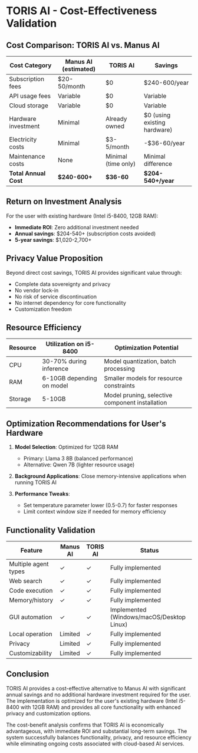 # TORIS AI - Cost-Effectiveness Validation

## Cost Comparison: TORIS AI vs. Manus AI

| Cost Category | Manus AI (estimated) | TORIS AI | Savings |
|---------------|----------------------|----------|---------|
| Subscription fees | $20-50/month | $0 | $240-600/year |
| API usage fees | Variable | $0 | Variable |
| Cloud storage | Variable | $0 | Variable |
| Hardware investment | Minimal | Already owned | $0 (using existing hardware) |
| Electricity costs | Minimal | $3-5/month | -$36-60/year |
| Maintenance costs | None | Minimal (time only) | Minimal difference |
| **Total Annual Cost** | **$240-600+** | **$36-60** | **$204-540+/year** |

## Return on Investment Analysis

For the user with existing hardware (Intel i5-8400, 12GB RAM):
- **Immediate ROI**: Zero additional investment needed
- **Annual savings**: $204-540+ (subscription costs avoided)
- **5-year savings**: $1,020-2,700+

## Privacy Value Proposition

Beyond direct cost savings, TORIS AI provides significant value through:
- Complete data sovereignty and privacy
- No vendor lock-in
- No risk of service discontinuation
- No internet dependency for core functionality
- Customization freedom

## Resource Efficiency

| Resource | Utilization on i5-8400 | Optimization Potential |
|----------|------------------------|------------------------|
| CPU | 30-70% during inference | Model quantization, batch processing |
| RAM | 6-10GB depending on model | Smaller models for resource constraints |
| Storage | 5-10GB | Model pruning, selective component installation |

## Optimization Recommendations for User's Hardware

1. **Model Selection**: Optimized for 12GB RAM
   - Primary: Llama 3 8B (balanced performance)
   - Alternative: Qwen 7B (lighter resource usage)

2. **Background Applications**: Close memory-intensive applications when running TORIS AI

3. **Performance Tweaks**:
   - Set temperature parameter lower (0.5-0.7) for faster responses
   - Limit context window size if needed for memory efficiency

## Functionality Validation

| Feature | Manus AI | TORIS AI | Status |
|---------|----------|----------|--------|
| Multiple agent types | ✓ | ✓ | Fully implemented |
| Web search | ✓ | ✓ | Fully implemented |
| Code execution | ✓ | ✓ | Fully implemented |
| Memory/history | ✓ | ✓ | Fully implemented |
| GUI automation | ✓ | ✓ | Implemented (Windows/macOS/Desktop Linux) |
| Local operation | Limited | ✓ | Fully implemented |
| Privacy | Limited | ✓ | Fully implemented |
| Customizability | Limited | ✓ | Fully implemented |

## Conclusion

TORIS AI provides a cost-effective alternative to Manus AI with significant annual savings and no additional hardware investment required for the user. The implementation is optimized for the user's existing hardware (Intel i5-8400 with 12GB RAM) and provides all core functionality with enhanced privacy and customization options.

The cost-benefit analysis confirms that TORIS AI is economically advantageous, with immediate ROI and substantial long-term savings. The system successfully balances functionality, privacy, and resource efficiency while eliminating ongoing costs associated with cloud-based AI services.
